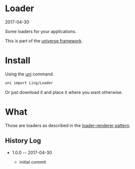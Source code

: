 Loader
===========
2017-04-30



Some loaders for your applications.


This is part of the [universe framework](https://github.com/karayabin/universe-snapshot).


Install
==========
Using the [uni](https://github.com/lingtalfi/universe-naive-importer) command.
```bash
uni import Ling/Loader
```

Or just download it and place it where you want otherwise.



What
==========

Those are loaders as described in the [loader-renderer pattern](https://github.com/lingtalfi/loader-renderer-pattern/blob/master/loader-renderer.pattern.md).



History Log
------------------

- 1.0.0 -- 2017-04-30

    - initial commit